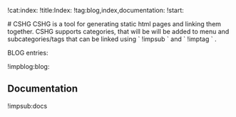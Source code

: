 !cat:index:
!title:Index:
!tag:blog,index,documentation:
!start:
<p>
# CSHG
CSHG is a tool for generating static html pages and linking them together.  
CSHG supports categories, that will be will be added to menu and subcategories/tags that can be linked using ` !impsub ` and ` !imptag ` .  
  
BLOG entries:

!impblog:blog:

## Documentation

!impsub:docs

</p>


